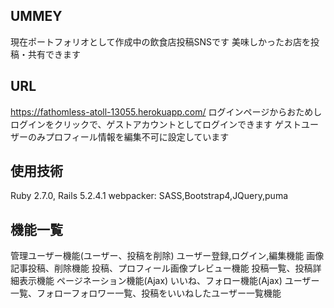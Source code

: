## UMMEY
現在ポートフォリオとして作成中の飲食店投稿SNSです
美味しかったお店を投稿・共有できます

## URL
https://fathomless-atoll-13055.herokuapp.com/
ログインページからおためしログインをクリックで、ゲストアカウントとしてログインできます
ゲストユーザーのみプロフィール情報を編集不可に設定しています

## 使用技術
Ruby 2.7.0, Rails 5.2.4.1
webpacker: SASS,Bootstrap4,JQuery,puma

## 機能一覧
管理ユーザー機能(ユーザー、投稿を削除)
ユーザー登録,ログイン,編集機能
画像記事投稿、削除機能
投稿、プロフィール画像プレビュー機能
投稿一覧、投稿詳細表示機能
ページネーション機能(Ajax)
いいね、フォロー機能(Ajax)
ユーザー一覧、フォローフォロワー一覧、投稿をいいねしたユーザー一覧機能